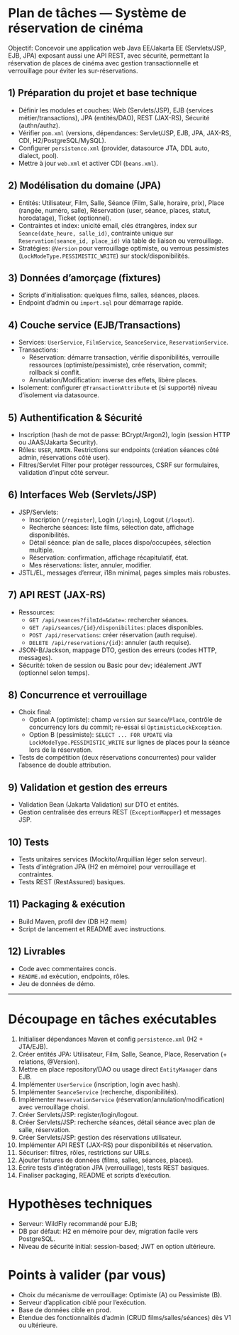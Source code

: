 # Plan de tâches — Système de réservation de cinéma

Objectif: Concevoir une application web Java EE/Jakarta EE (Servlets/JSP, EJB, JPA) exposant aussi une API REST, avec sécurité, permettant la réservation de places de cinéma avec gestion transactionnelle et verrouillage pour éviter les sur-réservations.

## 1) Préparation du projet et base technique

- Définir les modules et couches: Web (Servlets/JSP), EJB (services métier/transactions), JPA (entités/DAO), REST (JAX-RS), Sécurité (authn/authz).
- Vérifier `pom.xml` (versions, dépendances: Servlet/JSP, EJB, JPA, JAX-RS, CDI, H2/PostgreSQL/MySQL).
- Configurer `persistence.xml` (provider, datasource JTA, DDL auto, dialect, pool).
- Mettre à jour `web.xml` et activer CDI (`beans.xml`).


## 2) Modélisation du domaine (JPA)

- Entités: Utilisateur, Film, Salle, Séance (Film, Salle, horaire, prix), Place (rangée, numéro, salle), Réservation (user, séance, places, statut, horodatage), Ticket (optionnel).
- Contraintes et index: unicité email, clés étrangères, index sur `Seance(date_heure, salle_id)`, contrainte unique sur `Reservation(seance_id, place_id)` via table de liaison ou verrouillage.
- Stratégies: `@Version` pour verrouillage optimiste, ou verrous pessimistes (`LockModeType.PESSIMISTIC_WRITE`) sur stock/disponibilités.

## 3) Données d’amorçage (fixtures)

- Scripts d’initialisation: quelques films, salles, séances, places.
- Endpoint d’admin ou `import.sql` pour démarrage rapide.

## 4) Couche service (EJB/Transactions)

- Services: `UserService`, `FilmService`, `SeanceService`, `ReservationService`.
- Transactions:
  - Réservation: démarre transaction, vérifie disponibilités, verrouille ressources (optimiste/pessimiste), crée réservation, commit; rollback si conflit.
  - Annulation/Modification: inverse des effets, libère places.
- Isolement: configurer `@TransactionAttribute` et (si supporté) niveau d’isolement via datasource.

## 5) Authentification & Sécurité

- Inscription (hash de mot de passe: BCrypt/Argon2), login (session HTTP ou JAAS/Jakarta Security).
- Rôles: `USER`, `ADMIN`. Restrictions sur endpoints (création séances côté admin, réservations côté user).
- Filtres/Servlet Filter pour protéger ressources, CSRF sur formulaires, validation d’input côté serveur.

## 6) Interfaces Web (Servlets/JSP)

- JSP/Servlets:
  - Inscription (`/register`), Login (`/login`), Logout (`/logout`).
  - Recherche séances: liste films, sélection date, affichage disponibilités.
  - Détail séance: plan de salle, places dispo/occupées, sélection multiple.
  - Réservation: confirmation, affichage récapitulatif, état.
  - Mes réservations: lister, annuler, modifier.
- JSTL/EL, messages d’erreur, i18n minimal, pages simples mais robustes.

## 7) API REST (JAX-RS)

- Ressources:
  - `GET /api/seances?filmId=&date=`: rechercher séances.
  - `GET /api/seances/{id}/disponibilites`: places disponibles.
  - `POST /api/reservations`: créer réservation (auth requise).
  - `DELETE /api/reservations/{id}`: annuler (auth requise).
- JSON-B/Jackson, mappage DTO, gestion des erreurs (codes HTTP, messages).
- Sécurité: token de session ou Basic pour dev; idéalement JWT (optionnel selon temps).

## 8) Concurrence et verrouillage

- Choix final:
  - Option A (optimiste): champ `version` sur `Seance`/`Place`, contrôle de concurrency lors du commit; re-essai si `OptimisticLockException`.
  - Option B (pessimiste): `SELECT ... FOR UPDATE` via `LockModeType.PESSIMISTIC_WRITE` sur lignes de places pour la séance lors de la réservation.
- Tests de compétition (deux réservations concurrentes) pour valider l’absence de double attribution.

## 9) Validation et gestion des erreurs

- Validation Bean (Jakarta Validation) sur DTO et entités.
- Gestion centralisée des erreurs REST (`ExceptionMapper`) et messages JSP.

## 10) Tests

- Tests unitaires services (Mockito/Arquillian léger selon serveur).
- Tests d’intégration JPA (H2 en mémoire) pour verrouillage et contraintes.
- Tests REST (RestAssured) basiques.

## 11) Packaging & exécution

- Build Maven, profil dev (DB H2 mem)
- Script de lancement et README avec instructions.

## 12) Livrables

- Code avec commentaires concis.
- `README.md` exécution, endpoints, rôles.
- Jeu de données de démo.

---

# Découpage en tâches exécutables

1. Initialiser dépendances Maven et config `persistence.xml` (H2 + JTA/EJB).
2. Créer entités JPA: Utilisateur, Film, Salle, Seance, Place, Reservation (+ relations, @Version).
3. Mettre en place repository/DAO ou usage direct `EntityManager` dans EJB.
4. Implémenter `UserService` (inscription, login avec hash).
5. Implémenter `SeanceService` (recherche, disponibilités).
6. Implémenter `ReservationService` (réservation/annulation/modification) avec verrouillage choisi.
7. Créer Servlets/JSP: register/login/logout.
8. Créer Servlets/JSP: recherche séances, détail séance avec plan de salle, réservation.
9. Créer Servlets/JSP: gestion des réservations utilisateur.
10. Implémenter API REST (JAX-RS) pour disponibilités et réservation.
11. Sécuriser: filtres, rôles, restrictions sur URLs.
12. Ajouter fixtures de données (films, salles, séances, places).
13. Écrire tests d’intégration JPA (verrouillage), tests REST basiques.
14. Finaliser packaging, README et scripts d’exécution.

# Hypothèses techniques

- Serveur: WildFly recommandé pour EJB;
- DB par défaut: H2 en mémoire pour dev, migration facile vers PostgreSQL.
- Niveau de sécurité initial: session-based; JWT en option ultérieure.

# Points à valider (par vous)

- Choix du mécanisme de verrouillage: Optimiste (A) ou Pessimiste (B).
- Serveur d’application ciblé pour l’exécution.
- Base de données cible en prod.
- Étendue des fonctionnalités d’admin (CRUD films/salles/séances) dès V1 ou ultérieure.
